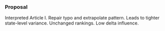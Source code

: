 ### Proposal  
Interpreted Article I. Repair typo and extrapolate pattern. Leads to tighter state-level variance. Unchanged rankings. Low delta influence.